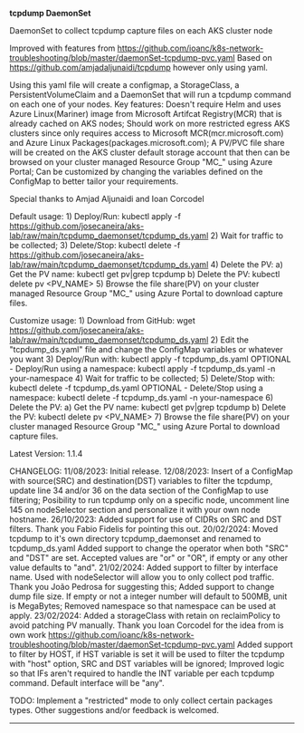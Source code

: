 
**tcpdump DaemonSet**

DaemonSet to collect tcpdump capture files on each AKS cluster node

 Improved with features from https://github.com/ioanc/k8s-network-troubleshooting/blob/master/daemonSet-tcpdump-pvc.yaml
 Based on https://github.com/amjadaljunaidi/tcpdump however only using yaml.

 Using this yaml file will create a configmap, a StorageClass, a PersistentVolumeClaim and a DaemonSet that will run a tcpdump command on each one of your nodes.
 Key features:
               Doesn't require Helm and uses Azure Linux(Mariner) image from Microsoft Artifcat Registry(MCR) that is already cached on AKS nodes;
               Should work on more restricted egress AKS clusters since only requires access to Microsoft MCR(mcr.microsoft.com) and Azure Linux Packages(packages.microsoft.com);
               A PV/PVC file share will be created on the AKS cluster default storage account that then can be browsed on your cluster managed Resource Group "MC_" using Azure Portal;
               Can be customized by changing the variables defined on the ConfigMap to better tailor your requirements.

 Special thanks to Amjad Aljunaidi and Ioan Corcodel

 Default usage:
    1) Deploy/Run: kubectl apply -f https://github.com/josecaneira/aks-lab/raw/main/tcpdump_daemonset/tcpdump_ds.yaml
    2) Wait for traffic to be collected;
    3) Delete/Stop: kubectl delete -f https://github.com/josecaneira/aks-lab/raw/main/tcpdump_daemonset/tcpdump_ds.yaml
    4) Delete the PV:
       a) Get the PV name: kubectl get pv|grep tcpdump
       b) Delete the PV: kubectl delete pv <PV_NAME>
    5) Browse the file share(PV) on your cluster managed Resource Group "MC_" using Azure Portal to download capture files.

 Customize usage:
    1) Download from GitHub: wget https://github.com/josecaneira/aks-lab/raw/main/tcpdump_daemonset/tcpdump_ds.yaml
    2) Edit the "tcpdump_ds.yaml" file and change the ConfigMap variables or whatever you want
    3) Deploy/Run with: kubectl apply -f tcpdump_ds.yaml
       OPTIONAL - Deploy/Run using a namespace: kubectl apply -f tcpdump_ds.yaml -n your-namespace
    4) Wait for traffic to be collected;
    5) Delete/Stop with: kubectl delete -f tcpdump_ds.yaml
       OPTIONAL - Delete/Stop using a namespace: kubectl delete -f tcpdump_ds.yaml -n your-namespace
    6) Delete the PV:
       a) Get the PV name: kubectl get pv|grep tcpdump
       b) Delete the PV: kubectl delete pv <PV_NAME>
    7) Browse the file share(PV) on your cluster managed Resource Group "MC_" using Azure Portal to download capture files.

 Latest Version: 1.1.4

 CHANGELOG:
     11/08/2023:
         Initial release.
     12/08/2023:
         Insert of a ConfigMap with source(SRC) and destination(DST) variables to filter the tcpdump, update line 34 and/or 36 on the data section of the ConfigMap to use filtering;
         Posibility to run tcpdump only on a specific node, uncomment line 145 on nodeSelector section and personalize it with your own node hostname.
     26/10/2023:
         Added support for use of CIDRs on SRC and DST filters. Thank you Fabio Fidelis for pointing this out.
     20/02/2024:
         Moved tcpdump to it's own directory tcpdump_daemonset and renamed to tcpdump_ds.yaml
         Added support to change the operator when both "SRC" and "DST" are set. Accepted values are "or" or "OR", if empty or any other value defaults to "and".
     21/02/2024:
         Added support to filter by interface name. Used with nodeSelector will allow you to only collect pod traffic. Thank you João Pedrosa for suggesting this;
         Added support to change dump file size. If empty or not a integer number will default to 500MB, unit is MegaBytes;
         Removed namespace so that namespace can be used at apply.
     23/02/2024:
         Added a storageClass with retain on reclaimPolicy to avoid patching PV manually. Thank you Ioan Corcodel for the idea from is own work https://github.com/ioanc/k8s-network-troubleshooting/blob/master/daemonSet-tcpdump-pvc.yaml
         Added support to filter by HOST, if HST variable is set it will be used to filter the tcpdump with "host" option, SRC and DST variables will be ignored;
         Improved logic so that IFs aren't required to handle the INT variable per each tcpdump command. Default interface will be "any".

 TODO: Implement a "restricted" mode to only collect certain packages types. Other suggestions and/or feedback is welcomed.

__________________________________________________________________________________________________________________________________________________________________________________________________________
